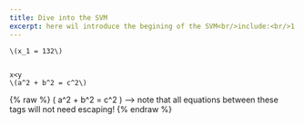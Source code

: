 ```yaml
---
title: Dive into the SVM
excerpt: here wil introduce the begining of the SVM<br/>include:<br/>1.
---
```

`\(x_1 = 132\)`
```

x<y
\(a^2 + b^2 = c^2\)
```



 {% raw %}
 \( a^2 + b^2 = c^2 \) --> note that all equations between these tags will not need escaping! 
 {% endraw %}
